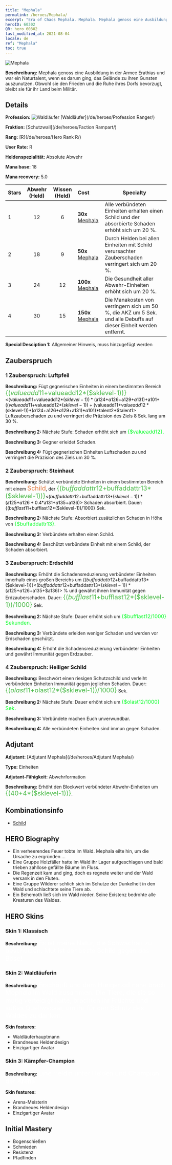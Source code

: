 ```yaml
---
title: "Mephala"
permalink: /heroes/Mephala/
excerpt: "Era of Chaos Mephala. Mephala. Mephala genoss eine Ausbildung in der Armee Erathias und war ein Naturtalent, wenn es darum ging, das Gelände zu ihren Gunsten auszunutzen. Obwohl sie den Frieden und die Ruhe ihres Dorfs bevorzugt, bleibt sie für ihr Land beim Militär."
heroID: 60302
QR: hero_60302
last_modified_at: 2021-08-04
locale: de
ref: "Mephala"
toc: true
---
```

  ![Mephala](/images/h/h_Mephala.jpg)

 **Beschreibung:** Mephala genoss eine Ausbildung in der Armee Erathias und war ein Naturtalent, wenn es darum ging, das Gelände zu ihren Gunsten auszunutzen. Obwohl sie den Frieden und die Ruhe ihres Dorfs bevorzugt, bleibt sie für ihr Land beim Militär.
## Details
 **Profession:** ![Waldläufer](/images/h/h_prof_3.png)  [Waldläufer](/de/heroes/Profession Ranger/)

 **Fraktion:** [Schutzwall](/de/heroes/Faction Rampart/)

 **Rang:** [R](/de/heroes/Hero Rank R/)

 **User Rate:** R

 **Heldenspezialität:** Absolute Abwehr

 **Mana base:** 18

 **Mana recovery:** 5.0


  | Stars | Abwehr (Held) | Wissen (Held) | Cost |     Specialty     |
  |---------|:---------------:|:---------------:|:--|--------------------|
  |    1    | 12 | 6 | **30x** [Mephala](/ItemsDE/her_367/) | Alle verbündeten Einheiten erhalten einen Schild und der absorbierte Schaden erhöht sich um 20 %. |
  |    2    | 18 | 9 | **50x** [Mephala](/ItemsDE/her_367/) | Durch Helden bei allen Einheiten mit Schild verursachter Zauberschaden verringert sich um 20 %. |
  |    3    | 24 | 12 | **100x** [Mephala](/ItemsDE/her_367/) | Die Gesundheit aller Abwehr-Einheiten erhöht sich um 20 %. |
  |    4    | 30 | 15 | **150x** [Mephala](/ItemsDE/her_367/) | Die Manakosten von <Steinhaut> verringern sich um 50 %, die AKZ um 5 Sek. und alle Debuffs auf dieser Einheit werden entfernt. |

 **Special Desciption 1:** Allgemeiner Hinweis, muss hinzugefügt werden

## Zauberspruch
### 1 Zauberspruch: Luftpfeil
 **Beschreibung:** Fügt gegnerischen Einheiten in einem bestimmten Bereich <span style="color: #48b946;font-size:20px">{($valueadd11+$valueadd12*($sklevel-1))}</span><span style="color: black"><($valueadd11+$valueadd12*($sklevel-1))*($a124+$a126+$a129+$a131)+$a101+(($valueadd11+$valueadd12*($sklevel-1))+($valueadd11+$valueadd12*($sklevel-1))*($a124+$a126+$a129+$a131)+$a101)*$talent2+$talent1> Luftzauberschaden zu und verringert die Präzision des Ziels 8 Sek. lang um 30 %.

 **Beschreibung 2:** Nächste Stufe: Schaden erhöht sich um <span style="color: #00ff22;font-size:16px">{$valueadd12}.</span><span style="color: black">

 **Beschreibung 3:** Gegner erleidet Schaden.

 **Beschreibung 4:** Fügt gegnerischen Einheiten Luftschaden zu und verringert die Präzision des Ziels um 30 %.

### 2 Zauberspruch: Steinhaut
 **Beschreibung:** Schützt verbündete Einheiten in einem bestimmten Bereich mit einem <span style="color: #e07c44;font-size:20px">Schild</span><span style="color: black">, der <span style="color: #48b946;font-size:20px">{($buffaddattr12+$buffaddattr13*($sklevel-1))}</span><span style="color: black"><($buffaddattr12+$buffaddattr13*($sklevel-1))*($a125+$a126+0.4*$a131+$a135+$a136)> Schaden absorbiert. Dauer: {($bufflast11+$bufflast12*($sklevel-1))/1000} Sek.

 **Beschreibung 2:** Nächste Stufe: Absorbiert zusätzlichen Schaden in Höhe von <span style="color: #00ff22;font-size:16px">{$buffaddattr13}.</span><span style="color: black">

 **Beschreibung 3:** Verbündete erhalten einen Schild.

 **Beschreibung 4:** Beschützt verbündete Einheit mit einem Schild, der Schaden absorbiert.

### 3 Zauberspruch: Erdschild
 **Beschreibung:** Erhöht die Schadensreduzierung verbündeter Einheiten innerhalb eines großen Bereichs um {($buffaddattr12+$buffaddattr13*($sklevel-1))}<($buffaddattr12+$buffaddattr13*($sklevel-1))*($a125+$a126+$a135+$a136)> % und gewährt ihnen Immunität gegen Erdzauberschaden. Dauer: <span style="color: #48b946;font-size:20px">{($bufflast11+$bufflast12*($sklevel-1))/1000}</span><span style="color: black"> Sek.

 **Beschreibung 2:** Nächste Stufe: Dauer erhöht sich um <span style="color: #00ff22;font-size:16px">{$bufflast12/1000} Sekunden.</span><span style="color: black">

 **Beschreibung 3:** Verbündete erleiden weniger Schaden und werden vor Erdschaden geschützt.

 **Beschreibung 4:** Erhöht die Schadensreduzierung verbündeter Einheiten und gewährt Immunität gegen Erdzauber.

### 4 Zauberspruch: Heiliger Schild
 **Beschreibung:** Beschwört einen riesigen Schutzschild und verleiht verbündeten Einheiten Immunität gegen jeglichen Schaden. Dauer: <span style="color: #48b946;font-size:20px">{($olast11+$olast12*($sklevel-1))/1000}</span><span style="color: black"> Sek.

 **Beschreibung 2:** Nächste Stufe: Dauer erhöht sich um <span style="color: #00ff22;font-size:16px">{$olast12/1000} Sek.</span><span style="color: black">

 **Beschreibung 3:** Verbündete machen Euch unverwundbar.

 **Beschreibung 4:** Alle verbündeten Einheiten sind immun gegen Schaden.


## Adjutant

 **Adjutant:**  [Adjutant Mephala](/de/heroes/Adjutant Mephala/) 

 **Type:**  Einheiten 

 **Adjutant-Fähigkeit:**  Abwehrformation 

 **Beschreibung:** Erhöht den Blockwert verbündeter Abwehr-Einheiten um <span style="color: #48b946;font-size:20px">{(40+4*($sklevel-1))}</span><span style="color: black">.

## Kombinationsinfo

* [Schild](/de/combination/Schild/) 

## HERO Biography
   - Ein verheerendes Feuer tobte im Wald. Mephala eilte hin, um die Ursache zu ergründen ...
   - Eine Gruppe Holzfäller hatte im Wald ihr Lager aufgeschlagen und bald trieben zahllose gefällte Bäume im Fluss.
   - Die Regenzeit kam und ging, doch es regnete weiter und der Wald versank in den Fluten.
   - Eine Gruppe Wilderer schlich sich im Schutze der Dunkelheit in den Wald und schlachtete seine Tiere ab.
   - Ein Behemoth ließ sich im Wald nieder. Seine Existenz bedrohte alle Kreaturen des Waldes.

## HERO Skins
### Skin 1: **Klassisch**

 **Beschreibung:** <span style="color: #ffffff;font-size:20px">Es ist meine Natur, die Schwachen zu beschützen. Mut ist der beste Schild gegen das Böse!</span>


### Skin 2: **Waldläuferin**

 **Beschreibung:** <span style="color: #ffffff;font-size:20px">Erschöpft und dem Hungertod nahe brach Mephala im Wald zusammen. Die Tiere, die sie so mutig verteidigt hatte, brachten ihr Früchte und süßes Quellwasser, um ihr für den Schutz des Waldes zu danken.</span>

 **Skin features:** 

   - Waldläuferhauptmann
   - Brandneues Heldendesign
   - Einzigartiger Avatar

### Skin 3: **Kämpfer-Champion**

 **Beschreibung:** <span style="color: #ffffff;font-size:20px">Eine Heldin unter Helden und Champion der Arena! </span>

 **Skin features:** 

   - Arena-Meisterin
   - Brandneues Heldendesign
   - Einzigartiger Avatar


## Initial Mastery
   - Bogenschießen
   - Schmieden
   - Resistenz
   - Pfadfinden

